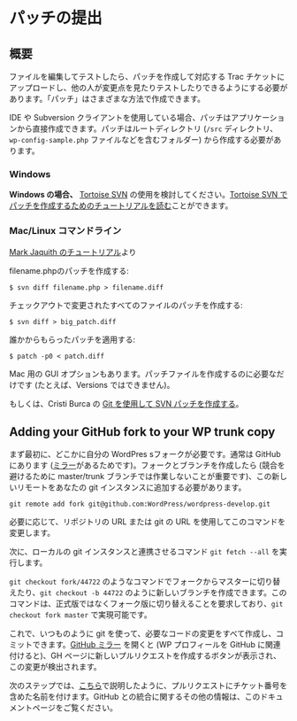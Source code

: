 <!--
# Submitting a Patch
-->

# パッチの提出

<!--
## Overview
-->

## 概要

<!--
Once you’ve edited the file and tested it, you need to create a patch and upload it to the corresponding Trac ticket so other people can see and test the changes. You can create a *patch* a number of ways.
-->

ファイルを編集してテストしたら、パッチを作成して対応する Trac チケットにアップロードし、他の人が変更点を見たりテストしたりできるようにする必要があります。「パッチ」はさまざまな方法で作成できます。

<!--
When using an IDE or a Subversion client a patch can be created directly by the application. The patch should be created from the root directory (the folder that contains the `/src` directory, the `wp-config-sample.php` file, etc.).
-->

IDE や Subversion クライアントを使用している場合、パッチはアプリケーションから直接作成できます。パッチはルートディレクトリ (`/src` ディレクトリ、`wp-config-sample.php` ファイルなどを含むフォルダー) から作成する必要があります。

### Windows

<!--
**If you are on Windows,** consider using [Tortoise SVN](http://tortoisesvn.net/). You can [read our tutorial on creating a patch with Tortoise SVN](https://make.wordpress.org/core/handbook/tutorials/working-with-patches/#creating-a-patch-with-tortoisesvn).
-->

**Windows の場合、** [Tortoise SVN](http://tortoisesvn.net/) の使用を検討してください。[Tortoise SVN でパッチを作成するためのチュートリアルを読む](https://make.wordpress.org/core/handbook/tutorials/working-with-patches/#creating-a-patch-with-tortoisesvn)ことができます。

<!--
### Mac/Linux Command Line
-->

### Mac/Linux コマンドライン

<!--
From [Mark Jaquith’s Tutorial](http://markjaquith.wordpress.com/2005/11/02/my-wordpress-toolbox/)
-->

[Mark Jaquith のチュートリアル](http://markjaquith.wordpress.com/2005/11/02/my-wordpress-toolbox/)より

<!--
Make a patch, for filename.php:
-->

filename.phpのパッチを作成する:

`$ svn diff filename.php > filename.diff`

<!--
Make a patch for all files modified in the checkout:
-->

チェックアウトで変更されたすべてのファイルのパッチを作成する:

`$ svn diff > big_patch.diff`

<!--
Apply a patch from someone else:
-->

誰かからもらったパッチを適用する:

`$ patch -p0 < patch.diff`

<!--
There are some GUI options for the Mac, as well — you just need it to create patch files (Versions cannot, for example).
-->

Mac 用の GUI オプションもあります。パッチファイルを作成するのに必要なだけです (たとえば、Versions ではできません)。

<!--
Also: [creating SVN patches using Git](http://scribu.net/wordpress/svn-patches-from-git.html), from Cristi Burca.
-->

もしくは、Cristi Burca の [Git を使用して SVN パッチを作成する](http://scribu.net/wordpress/svn-patches-from-git.html)。

## Adding your GitHub fork to your WP trunk copy

<!--
First of all you need your own WordPress fork somewhere, usually on GitHub (also because there is the [mirror](http://github.com/wordpress/wordpress-develop)). After creating a fork, a branch (is important to not work on the master/trunk branch to avoid conflicts) you need to add this new remote to your git instance.
-->

まず最初に、どこかに自分の WordPres sフォークが必要です。通常は GitHub にあります ([ミラー](http://github.com/wordpress/wordpress-develop)があるためです)。フォークとブランチを作成したら (競合を避けるために master/trunk ブランチでは作業しないことが重要です)、この新しいリモートをあなたの git インスタンスに追加する必要があります。

`git remote add fork git@github.com:WordPress/wordpress-develop.git`

<!--
Change in this command with the repo url or the git url as you prefer
-->

必要に応じて、リポジトリの URL または git の URL を使用してこのコマンドを変更します。

<!--
Now it is time to a command to align your local git instance `git fetch --all`
-->

次に、ローカルの git インスタンスと連携させるコマンド `git fetch --all` を実行します。

<!--
Now you are able to switch to a master from your fork with this command as example `git checkout fork/44722` or create a new branch like `git checkout -b 44722`, this command require to switch to the fork instead of the official version and you can achieve it with `git checkout fork master`.
-->

`git checkout fork/44722` のようなコマンドでフォークからマスターに切り替えたり、`git checkout -b 44722` のように新しいブランチを作成できます。このコマンドは、正式版ではなくフォーク版に切り替えることを要求しており、`git checkout fork master` で実現可能です。

<!--
Now you can use as usual git and create all the code changes that you need, commit and so on. If you open now the [GitHub mirror](https://github.com/wordpress/wordpress-develop) (and you associated your WP profile to GitHub) you get a on the GH page a button to create a new pull request because it detected this change.
-->

これで、いつものように git を使って、必要なコードの変更をすべて作成し、コミットできます。[GitHub ミラー](https://github.com/wordpress/wordpress-develop) を開くと (WP プロフィールを GitHub に関連付けると)、GH ページに新しいプルリクエストを作成するボタンが表示され、この変更が検出されます。

<!--
The next step is to add a name to the pull request that need to include the ticket number as explained [here](https://make.wordpress.org/core/handbook/contribute/git/github-pull-requests-for-code-review/). For other information about GitHub integration check this documentation page.
-->

次のステップでは、[こちら](https://make.wordpress.org/core/handbook/contribute/git/github-pull-requests-for-code-review/)で説明したように、プルリクエストにチケット番号を含めた名前を付けます。GitHub との統合に関するその他の情報は、このドキュメントページをご覧ください。

